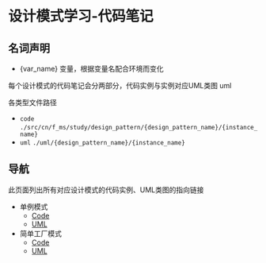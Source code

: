 # 设计模式学习-代码笔记

## 名词声明

- {var_name}
  变量，根据变量名配合环境而变化

每个设计模式的代码笔记会分两部分，代码实例与实例对应UML类图
uml

各类型文件路径

- `code`
  `./src/cn/f_ms/study/design_pattern/{design_pattern_name}/{instance_name}`
- `uml`
  `./uml/{design_pattern_name}/{instance_name}`

## 导航

此页面列出所有对应设计模式的代码实例、UML类图的指向链接

- 单例模式
    - [Code](https://github.com/imfms/design-pattern-study-code-note/tree/master/src/cn/f_ms/study/design_pattern/p01singleton)
    - [UML](https://github.com/imfms/design-pattern-study-code-note/tree/master/uml/01_singleton)
- 简单工厂模式
    - [Code](https://github.com/imfms/design-pattern-study-code-note/tree/master/src/cn/f_ms/study/design_pattern/p02simple_factory)
    - [UML](https://github.com/imfms/design-pattern-study-code-note/tree/master/uml/02_simple_factory)

